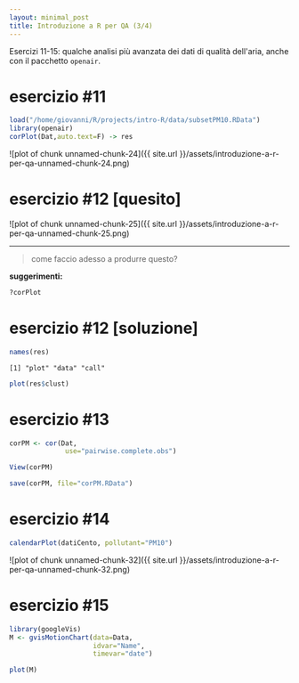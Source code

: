 ```yaml
---
layout: minimal_post
title: Introduzione a R per QA (3/4)
---
```


Esercizi 11-15: qualche analisi più avanzata dei dati di qualità dell'aria, anche con il pacchetto ```openair```. 


esercizio #11
===

```r
load("/home/giovanni/R/projects/intro-R/data/subsetPM10.RData")
library(openair)
corPlot(Dat,auto.text=F) -> res
```

![plot of chunk unnamed-chunk-24]({{ site.url }}/assets/introduzione-a-r-per-qa-unnamed-chunk-24.png) 


esercizio #12 [quesito]
===
![plot of chunk unnamed-chunk-25]({{ site.url }}/assets/introduzione-a-r-per-qa-unnamed-chunk-25.png) 
***
> come faccio adesso a produrre questo?  

**suggerimenti:**

```r
?corPlot
```

esercizio #12 [soluzione]
===

```r
names(res)
```

```
[1] "plot" "data" "call"
```

```r
plot(res$clust)
```


esercizio #13
===

```r
corPM <- cor(Dat,
              use="pairwise.complete.obs")
```

```r
View(corPM)
```

```r
save(corPM, file="corPM.RData")
```


esercizio #14
===

```r
calendarPlot(datiCento, pollutant="PM10")
```

![plot of chunk unnamed-chunk-32]({{ site.url }}/assets/introduzione-a-r-per-qa-unnamed-chunk-32.png) 


esercizio #15
===

```r
library(googleVis)
M <- gvisMotionChart(data=Data, 
                     idvar="Name", 
                     timevar="date")
```

```r
plot(M)
```

